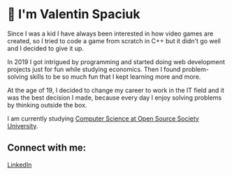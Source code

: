 # 👋 I'm Valentin Spaciuk
Since I was a kid I have always been interested in how video games are created, so I tried to code a game from scratch in C++ but it didn't go well and I decided to give it up.

In 2019 I got intrigued by programming and started doing web development projects just for fun while studying economics. Then I found problem-solving skills to be so much fun that I kept learning more and more.

At the age of 19, I decided to change my career to work in the IT field and it was the best decision I made, because every day I enjoy solving problems by thinking outside the box. 

I am currently studying <a href="https://github.com/ossu/computer-science" target="_blank">Computer Science at Open Source Society University</a>.

## Connect with me:
<p align="left">
  <a href="https://www.linkedin.com/in/valentin-spaciuk/" target="_blank"> LinkedIn</a>
</p>

